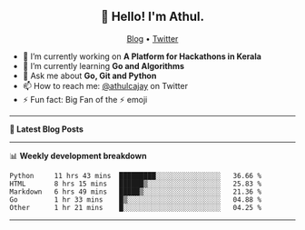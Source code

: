 <h2 align="center">👋 Hello! I'm Athul.</h2>
<p align="center">
  <a href="https://blog.athulcyriac.co">Blog</a> •
  <a href="https://twitter.com/athulcajay">Twitter</a>
</p>


- 🔭 I’m currently working on **A Platform for Hackathons in Kerala**
- 🌱 I’m currently learning **Go and Algorithms**
- 💬 Ask me about **Go, Git and Python**
- 📫 How to reach me: [@athulcajay](https://twitter.com/athulcajay) on Twitter
- ⚡ Fun fact: Big Fan of the :zap: emoji

-------

**📝 Latest Blog Posts**

<!-- BLOG-POST-LIST:START -->
<!-- BLOG-POST-LIST:END -->

-------

📊 **Weekly development breakdown**
<!--START_SECTION:waka-->
```text
Python     11 hrs 43 mins  █████████░░░░░░░░░░░░░░░░   36.66 % 
HTML       8 hrs 15 mins   ██████▒░░░░░░░░░░░░░░░░░░   25.83 % 
Markdown   6 hrs 49 mins   █████▒░░░░░░░░░░░░░░░░░░░   21.36 % 
Go         1 hr 33 mins    █▒░░░░░░░░░░░░░░░░░░░░░░░   04.88 % 
Other      1 hr 21 mins    █░░░░░░░░░░░░░░░░░░░░░░░░   04.25 % 
```
<!--END_SECTION:waka-->

-------
